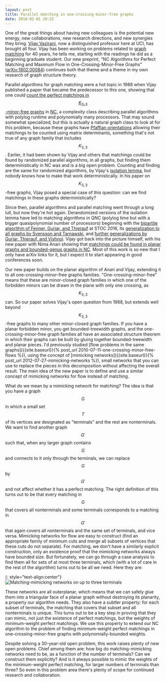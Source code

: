 ```yaml
---
layout: post
title: Parallel matching in one-crossing-minor-free graphs
date: 2018-02-01 20:25
---
```

One of the great things about having new colleagues is the potential new energy, new collaborations, new research directions, and new synergies they bring.
<a href="http://www.ics.uci.edu/~vazirani/">Vijay Vazirani</a>, now a distinguished professor here at UCI, has brought all four.
Vijay has been working on problems related to <a href="https://en.wikipedia.org/wiki/Matching_(graph_theory)">graph matching</a> for 40 years, he tells me, starting with the readings he did as a beginning graduate student. Our new preprint, "NC Algorithms for Perfect Matching and Maximum Flow in One-Crossing-Minor-Free Graphs" ([arXiv:1802.00084](https://arxiv.org/abs/1802.00084)) continues both that theme and a theme in my own research of graph structure theory.

Parallel algorithms for graph matching were a hot topic in 1988 when Vijay published a paper that became the predecessor to this one, showing that one could [count the perfect matchings in $$K_{3,3}$$-minor-free graphs](https://ecommons.cornell.edu/handle/1813/6700) in [NC](https://en.wikipedia.org/wiki/NC_(complexity)), a complexity class describing parallel algorithms with polylog runtime and polynomially many processors. That may sound somewhat specialized, but this is actually a natural graph class to look at for this problem, because these graphs have [Pfaffian orientations](https://en.wikipedia.org/wiki/Pfaffian_orientation) allowing their matchings to be counted using matrix determinants, something that's not true of any graph family that includes $$K_{3,3}$$. Earlier, it had been shown by Vijay and others that matchings could be found by randomized parallel algorithms, in all graphs, but finding them deterministically in NC was and is a big open problem. Counting and finding are the same for randomized algorithms, by Vijay's [isolation lemma](https://en.wikipedia.org/wiki/Isolation_lemma), but nobody knows how to make that work deterministically. In his paper on $$K_{3,3}$$-free graphs, Vijay posed a special case of this question: can we find matchings in these graphs deterministically?

Since then, parallel algorithms and parallel matching went through a long lull, but now they're hot again. Derandomized versions of the isolation lemma have led to matching algorithms in QNC (polylog time but with a bigger quasipolynomial number of processors) beginning with the [bipartite algorithm of Fenner, Gurjar, and Thierauf](https://arxiv.org/abs/1601.06319) at STOC 2016, its [generalization to all graphs by Svensson and Tarnawski](https://arxiv.org/abs/1704.01929), and [further generalizations by Gurjar, Thierauf, and Vishnoi](https://arxiv.org/abs/1708.02222). Vijay got back into the picture himself, with his new paper with Nima Anari showing that [matchings could be found in planar graphs and bounded-genus graphs in NC](https://arxiv.org/abs/1709.07822). Most of this work is so new that I only have arXiv links for it, but I expect it to start appearing in good conferences soon.

Our new paper builds on the planar algorithm of Anari and Vijay, extending it to all one-crossing-minor-free graphs families. "One-crossing-minor-free" means that these are minor-closed graph families in which one of the forbidden minors can be drawn in the plane with only one crossing, as $$K_{3,3}$$ can.
So our paper solves Vijay's open question from 1988, but extends well beyond $$K_{3,3}$$-free graphs to many other minor-closed graph families.
If you have a planar forbidden minor, you get bounded-treewidth graphs, and the one-crossing-minor-free graph families all have an associated structure theorem in which their graphs can be built by gluing together bounded-treewidth and planar pieces.
I'd previously studied [flow problems in the same graphs]({{site.baseurl}}{% post_url 2010-07-11-one-crossing-minor-free-flows %}), using the concept of [mimicking networks]({{site.baseurl}}{% post_url 2012-07-27-mimicking-networks %}), small networks that you can use to replace the pieces in this decomposition without affecting the overall result. The main idea of the new paper is to define and use a similar concept of mimicking networks for flow instead of matching.

What do we mean by a mimicking network for matching? The idea is that you have a graph $$G$$ in which a small set $$T$$ of its vertices are designated as "terminals" and the rest are nonterminals. We want to find another graph $$G'$$
such that, when any larger graph contains $$G$$ and connects to it only through the terminals, we can replace $$G$$ by $$G'$$ and not affect whether it has a perfect matching. The right definition of this turns out to be that every matching in $$G$$ that covers all nonterminals and some terminals corresponds to a matching in $$G'$$ that again covers all nonterminals and the same set of terminals, and vice versa. Mimicking networks for flow are easy to construct (find an appropriate family of minimum cuts and merge all subsets of vertices that these cuts do not separate). For matching, we don't have a similarly explicit construction, only an existence proof that the mimicking networks always have bounded size. But fortunately, we can go through a case analysis to find them all for sets of at most three terminals, which (with a lot of care in the rest of the algorithm) turns out to be all we need. Here they are:

{: style="text-align:center"}
![Matching-mimicking networks on up to three terminals]({{site.baseurl}}/assets/2018/matching-mimic.png)

These networks are all outerplanar, which means that we can safely glue them into a triangular face of a planar graph without destroying its planarity, a property our algorithm needs. They also have a subtler property: for each subset of terminals, the matching that covers that subset and all nonterminals is unique. This turns out to be a key step in proving that they can mimic, not just the existence of perfect matchings, but the weights of minimum-weight perfect matchings. We use this property to extend our NC algorithm to the problem of finding minimum-weight perfect matchings in one-crossing-minor-free graphs with polynomially-bounded weights.

Despite solving a 30-year-old open problem, this work raises plenty of new open problems. Chief among them are: how big do matching-mimicking networks need to be, as a function of the number of terminals? Can we construct them explicitly? And is it always possible to mimic the weights of the minimum-weight perfect matching, for larger numbers of terminals than three? So even in this problem area there's plenty of scope for continued research and collaboration.